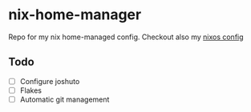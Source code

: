 # nix-home-manager
Repo for my nix home-managed config. Checkout also my [nixos config](https://github.com/rasmus-kirk/nixos-config)

## Todo
- [ ] Configure joshuto
- [ ] Flakes
- [ ] Automatic git management
